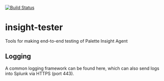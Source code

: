 [![Build Status](https://travis-ci.com/palette-software/insight-tester.svg?branch=master&token=qWG5FJDvsjLrsJpXgxSJ)](https://travis-ci.com/palette-software/insight-tester)

# insight-tester
Tools for making end-to-end testing of Palette Insight Agent

## Logging
A common logging framework can be found here, which can also send logs into Splunk via HTTPS (port 443).
